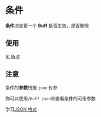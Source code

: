 # 条件

**条件**决定着一个 **Buff** 是否生效，是否删除

## 使用

见 [Buff](https://blog.skillw.com/#sort=buffsystem&doc=Buff/Buff.md)

## 注意

条件的**参数**根据 `json` 传参

你可以使用`/buff json`来查看条件的可用参数

学习[JSON 格式](https://blog.csdn.net/weixin_43881282/article/details/104384999?spm=1001.2101.3001.6650.1&utm_medium=distribute.pc_relevant.none-task-blog-2%7Edefault%7ECTRLIST%7Edefault-1-104384999-blog-121913224.pc_relevant_sortByStrongTime&depth_1-utm_source=distribute.pc_relevant.none-task-blog-2%7Edefault%7ECTRLIST%7Edefault-1-104384999-blog-121913224.pc_relevant_sortByStrongTime&utm_relevant_index=2)
